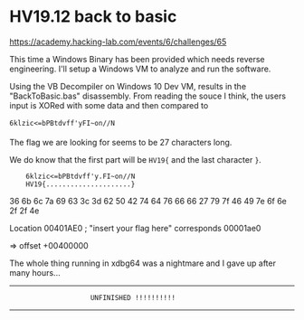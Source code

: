 
# HV19.12 back to basic

https://academy.hacking-lab.com/events/6/challenges/65

This time a Windows Binary has been provided which needs reverse engineering.
I'll setup a Windows VM to analyze and run the software.

Using the VB Decompiler on Windows 10 Dev VM, results in the "BackToBasic.bas" disassembly.
From reading the souce I think, the users input is XORed with some data and then compared to 

    6klzic<=bPBtdvff'yFI~on//N

The flag we are looking for seems to be 27 characters long.

We do know that the first part will be `HV19{` and the last character `}`.

        6klzic<=bPBtdvff'y.FI~on//N
        HV19{.....................}

36 6b 6c 7a 69 63 3c 3d 62 50 42 74 64 76 66 66 27 79 7f 46 49 7e 6f 6e 2f 2f 4e

Location
    00401AE0 ; "insert your flag here"
corresponds
    00001ae0

=> offset +00400000

The whole thing running in xdbg64 was a nightmare and I gave up after many hours...

************ 
                        UNFINISHED !!!!!!!!!!
************ 
